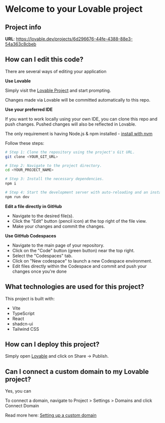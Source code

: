 # Welcome to your Lovable project

## Project info

**URL**: https://lovable.dev/projects/6d296676-44fe-4388-88e3-54a363c8cbeb

## How can I edit this code?

There are several ways of editing your application

**Use Lovable**

Simply visit the [Lovable Project](https://lovable.dev/projects/6d296676-44fe-4388-88e3-54a363c8cbeb) and start prompting.

Changes made via Lovable will be committed automatically to this repo.

**Use your preferred IDE**

If you want to work locally using your own IDE, you can clone this repo and push changes. Pushed changes will also be reflected in Lovable.

The only requirement is having Node.js & npm installed - [install with nvm](https://github.com/nvm-sh/nvm#installing-and-updating)

Follow these steps:

```sh
# Step 1: Clone the repository using the project's Git URL.
git clone <YOUR_GIT_URL>

# Step 2: Navigate to the project directory.
cd <YOUR_PROJECT_NAME>

# Step 3: Install the necessary dependencies.
npm i

# Step 4: Start the development server with auto-reloading and an instant preview.
npm run dev
```

**Edit a file directly in GitHub**

- Navigate to the desired file(s).
- Click the "Edit" button (pencil icon) at the top right of the file view.
- Make your changes and commit the changes.

**Use GitHub Codespaces**

- Navigate to the main page of your repository.
- Click on the "Code" button (green button) near the top right.
- Select the "Codespaces" tab.
- Click on "New codespace" to launch a new Codespace environment.
- Edit files directly within the Codespace and commit and push your changes once you're done

## What technologies are used for this project?

This project is built with:

- Vite
- TypeScript
- React
- shadcn-ui
- Tailwind CSS

## How can I deploy this project?

Simply open [Lovable](https://lovable.dev/projects/6d296676-44fe-4388-88e3-54a363c8cbeb) and click on Share -> Publish.

## Can I connect a custom domain to my Lovable project?

Yes, you can

To connect a domain, navigate to Project > Settings > Domains and click Connect Domain

Read more here: [Setting up a custom domain](https://docs.lovable.dev/tips-tricks/custom-domain#step-by-step-guide)
